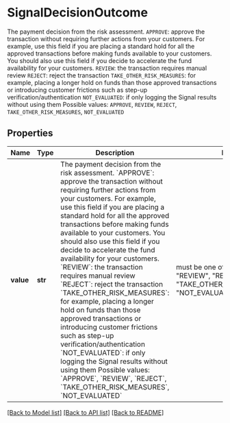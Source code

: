 # SignalDecisionOutcome

The payment decision from the risk assessment.  `APPROVE`: approve the transaction without requiring further actions from your customers. For example, use this field if you are placing a standard hold for all the approved transactions before making funds available to your customers. You should also use this field if you decide to accelerate the fund availability for your customers.  `REVIEW`: the transaction requires manual review  `REJECT`: reject the transaction  `TAKE_OTHER_RISK_MEASURES`: for example, placing a longer hold on funds than those approved transactions or introducing customer frictions such as step-up verification/authentication  `NOT_EVALUATED`: if only logging the Signal results without using them  Possible values:  `APPROVE`, `REVIEW`, `REJECT`, `TAKE_OTHER_RISK_MEASURES`, `NOT_EVALUATED` 

## Properties
Name | Type | Description | Notes
------------ | ------------- | ------------- | -------------
**value** | **str** | The payment decision from the risk assessment.  &#x60;APPROVE&#x60;: approve the transaction without requiring further actions from your customers. For example, use this field if you are placing a standard hold for all the approved transactions before making funds available to your customers. You should also use this field if you decide to accelerate the fund availability for your customers.  &#x60;REVIEW&#x60;: the transaction requires manual review  &#x60;REJECT&#x60;: reject the transaction  &#x60;TAKE_OTHER_RISK_MEASURES&#x60;: for example, placing a longer hold on funds than those approved transactions or introducing customer frictions such as step-up verification/authentication  &#x60;NOT_EVALUATED&#x60;: if only logging the Signal results without using them  Possible values:  &#x60;APPROVE&#x60;, &#x60;REVIEW&#x60;, &#x60;REJECT&#x60;, &#x60;TAKE_OTHER_RISK_MEASURES&#x60;, &#x60;NOT_EVALUATED&#x60;  |  must be one of ["APPROVE", "REVIEW", "REJECT", "TAKE_OTHER_RISK_MEASURES", "NOT_EVALUATED", ]

[[Back to Model list]](../README.md#documentation-for-models) [[Back to API list]](../README.md#documentation-for-api-endpoints) [[Back to README]](../README.md)


